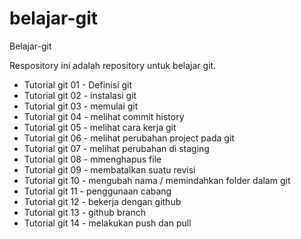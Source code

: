 # belajar-git
Belajar-git

Respository ini adalah repository untuk belajar git.
  - Tutorial git 01 - Definisi git
  - Tutorial git 02 - instalasi git
  - Tutorial git 03 - memulai git
  - Tutorial git 04 - melihat commit history
  - Tutorial git 05 - melihat cara kerja git
  - Tutorial git 06 - melihat perubahan project pada git
  - Tutorial git 07 - melihat perubahan di staging
  - Tutorial git 08 - mmenghapus file
  - Tutorial git 09 - membatalkan suatu revisi
  - Tutorial git 10 - mengubah nama / memindahkan folder dalam git
  - Tutorial git 11 - penggunaan cabang
  - Tutorial git 12 - bekerja dengan github
  - Tutorial git 13 - github branch
  - Tutorial git 14 - melakukan push dan pull
